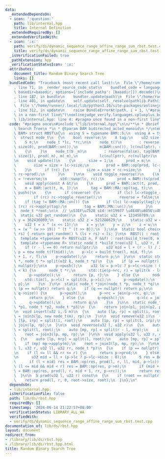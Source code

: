 ```yaml
---
data:
  _extendedDependsOn:
  - icon: ':question:'
    path: lib/internal.hpp
    title: Internal Definition
  _extendedRequiredBy: []
  _extendedVerifiedWith:
  - icon: ':x:'
    path: verify/ds/dynamic_sequence_range_affine_range_sum_rbst.test.cpp
    title: verify/ds/dynamic_sequence_range_affine_range_sum_rbst.test.cpp
  _isVerificationFailed: true
  _pathExtension: hpp
  _verificationStatusIcon: ':x:'
  attributes:
    document_title: Random Binary Search Tree
    links: []
  bundledCode: "Traceback (most recent call last):\n  File \"/home/runner/.local/lib/python3.10/site-packages/onlinejudge_verify/documentation/build.py\"\
    , line 71, in _render_source_code_stat\n    bundled_code = language.bundle(stat.path,\
    \ basedir=basedir, options={'include_paths': [basedir]}).decode()\n  File \"/home/runner/.local/lib/python3.10/site-packages/onlinejudge_verify/languages/cplusplus.py\"\
    , line 187, in bundle\n    bundler.update(path)\n  File \"/home/runner/.local/lib/python3.10/site-packages/onlinejudge_verify/languages/cplusplus_bundle.py\"\
    , line 401, in update\n    self.update(self._resolve(pathlib.Path(included), included_from=path))\n\
    \  File \"/home/runner/.local/lib/python3.10/site-packages/onlinejudge_verify/languages/cplusplus_bundle.py\"\
    , line 312, in update\n    raise BundleErrorAt(path, i + 1, \"#pragma once found\
    \ in a non-first line\")\nonlinejudge_verify.languages.cplusplus_bundle.BundleErrorAt:\
    \ lib/internal.hpp: line 4: #pragma once found in a non-first line\n"
  code: "#pragma once\n#include \"lib/internal.hpp\"\n\n/**\n * @brief Random Binary\
    \ Search Tree\n *\n * @tparam BAM bidirected_acted_monoid\n */\ntemplate <typename\
    \ BAM> struct RBST\n{\n  using S = typename BAM::S;\n  using A = typename BAM::A;\n\
    \  struct node_t\n  {\n    bool reverse;\n    A tag;\n    u32 size;\n    S prod;\n\
    \    S m;\n    node_t *lc, *rc;\n\n    node_t()\n        : reverse(false), tag(BAM::MA::un()),\
    \ size(0), prod(BAM::un()),\n          m(BAM::un()), lc(nullptr), rc(nullptr)\n\
    \    {\n    }\n    node_t(S _m)\n        : reverse(false), tag(BAM::MA::un()),\
    \ size(1), prod(_m), m(_m),\n          lc(nullptr), rc(nullptr)\n    {\n    }\n\
    \n    void update()\n    {\n      size = 1;\n      prod = m;\n      if (lc) {\n\
    \        size = size + lc->size;\n        prod = BAM::op(prod, lc->prod);\n  \
    \    }\n      if (rc) {\n        size = size + rc->size;\n        prod = BAM::op(prod,\
    \ rc->prod);\n      }\n    }\n\n    void toggle_reverse()\n    {\n      reverse\
    \ = !reverse;\n      std::swap(lc, rc);\n      prod = BAM::ts(prod);\n    }\n\n\
    \    void apply(const A &t)\n    {\n      prod = BAM::act(t, prod, size);\n  \
    \    m = BAM::act(t, m, 1);\n      tag = BAM::MA::op(tag, t);\n    }\n\n    void\
    \ push()\n    {\n      if (reverse) {\n        if (lc) lc->toggle_reverse();\n\
    \        if (rc) rc->toggle_reverse();\n        reverse = false;\n      }\n  \
    \    if (tag != BAM::MA::un()) {\n        if (lc) lc->apply(tag);\n        if\
    \ (rc) rc->apply(tag);\n        tag = BAM::MA::un();\n      }\n    }\n  };\n\n\
    \  node_t *root;\n\n  // \u53EF\u7528 std::mt19937 \u4E4B\u985E\u4EE3\u66FF\n\
    \  static u32 get_random()\n  {\n    static u32 x = 123456789;\n    static u32\
    \ y = 362436069;\n    static u32 z = 521288629;\n    static u32 w = 88675123;\n\
    \    u32 t = x ^ (x << 11);\n    x = y;\n    y = z;\n    z = w;\n    return w\
    \ = (w ^ (w >> 19)) ^ (t ^ (t >> 8));\n  };\n\n  static bool choice(u32 ls, u32\
    \ rs) { return get_random() % (ls + rs) < ls; }\n\n  RBST() : root(nullptr) {}\n\
    \  template <typename F> RBST(u32 n, F &&f) : root(build_tree(0, n, f)) {}\n\n\
    \  template <typename F> static node_t *build_tree(u32 l, u32 r, F &&f)\n  {\n\
    \    if (r - l == 0) return nullptr;\n    u32 mid = l + (r - l) / 2;\n    auto\
    \ p = new node_t(f(mid));\n    p->lc = build_tree(l, mid, f);\n    p->rc = build_tree(mid\
    \ + 1, r, f);\n    p->update();\n    return p;\n  }\n\n  static std::pair<node_t\
    \ *, node_t *> split(u32 k, node_t *p)\n  {\n    if (p == nullptr) return {nullptr,\
    \ nullptr};\n\n    p->push();\n    u32 ls = p->lc ? p->lc->size : 0;\n    if (ls\
    \ < k) {\n      node_t *r;\n      std::tie(p->rc, r) = split(k - ls - 1, p->rc);\n\
    \      p->update();\n      return {p, r};\n    } else {\n      node_t *l;\n  \
    \    std::tie(l, p->lc) = split(k, p->lc);\n      p->update();\n      return {l,\
    \ p};\n    }\n  }\n\n  static node_t *join(node_t *p, node_t *q)\n  {\n    if\
    \ (p == nullptr) return q;\n    if (q == nullptr) return p;\n\n    if (choice(p->size,\
    \ q->size)) {\n      p->push();\n      p->rc = join(p->rc, q);\n      p->update();\n\
    \      return p;\n    } else {\n      q->push();\n      q->lc = join(p, q->lc);\n\
    \      q->update();\n      return q;\n    }\n  }\n\n  static node_t *join3(node_t\
    \ *p1, node_t *p2, node_t *p3)\n  {\n    return join(p1, join(p2, p3));\n  }\n\
    \n  void insert(u32 i, S m)\n  {\n    auto [lp, rp] = split(i, root);\n    root\
    \ = join3(lp, new node_t(m), rp);\n  }\n\n  void remove(u32 i)\n  {\n    auto\
    \ [lp, irp] = split(i, root);\n    auto [ip, rp] = split(1, irp);\n    root =\
    \ join(lp, rp);\n  }\n\n  void reverse(u32 l, u32 r)\n  {\n    auto [lp, mrp]\
    \ = split(l, root);\n    auto [mp, rp] = split(r - l, mrp);\n    if (mp) mp->toggle_reverse();\n\
    \    root = join3(lp, mp, rp);\n  }\n\n  void apply(u32 l, u32 r, const A &m)\n\
    \  {\n    auto [lp, mrp] = split(l, root);\n    auto [mp, rp] = split(r - l, mrp);\n\
    \    if (mp) mp->apply(m);\n    root = join3(lp, mp, rp);\n  }\n\n  static S prod(u32\
    \ l, u32 r, u32 ll, u32 rr, node_t *p)\n  {\n    if (p == nullptr) return {};\n\
    \n    if (l <= ll && rr <= r) {\n      return p->prod;\n    } else {\n      p->push();\n\
    \n      u32 mid = ll + (p->lc ? p->lc->size : 0);\n      S res = BAM::un();\n\
    \      if (l < mid) res = BAM::op(res, prod(l, r, ll, mid, p->lc));\n      if\
    \ (l <= mid && mid < r) res = BAM::op(res, p->m);\n      if (mid + 1 < r) res\
    \ = BAM::op(res, prod(l, r, mid + 1, rr, p->rc));\n      return res;\n    }\n\
    \  }\n\n  S prod(u32 l, u32 r) const\n  {\n    if (root == nullptr) return BAM::un();\n\
    \    return prod(l, r, 0, root->size, root);\n  }\n};\n"
  dependsOn:
  - lib/internal.hpp
  isVerificationFile: false
  path: lib/ds/rbst.hpp
  requiredBy: []
  timestamp: '2024-06-14 21:22:57+08:00'
  verificationStatus: LIBRARY_ALL_WA
  verifiedWith:
  - verify/ds/dynamic_sequence_range_affine_range_sum_rbst.test.cpp
documentation_of: lib/ds/rbst.hpp
layout: document
redirect_from:
- /library/lib/ds/rbst.hpp
- /library/lib/ds/rbst.hpp.html
title: Random Binary Search Tree
---
```

